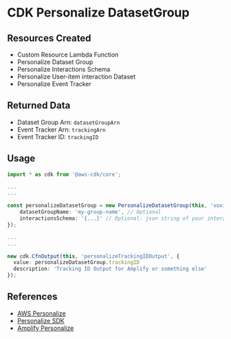 # CDK Personalize DatasetGroup

## Resources Created

* Custom Resource Lambda Function
* Personalize Dataset Group
* Personalize Interactions Schema
* Personalize User-item interaction Dataset
* Personalize Event Tracker

## Returned Data

* Dataset Group Arn: `datasetGroupArn`
* Event Tracker Arn: `trackingArn`
* Event Tracker ID: `trackingID`

## Usage
```ts
import * as cdk from '@aws-cdk/core';

...
...

const personalizeDatasetGroup = new PersonalizeDatasetGroup(this, 'voxi-personalize', {
    datasetGroupName: 'my-group-name', // Optional
    interactionsSchema: '{...}' // Optional: json string of your interactions schema - defaults to a schema
});

...
...

new cdk.CfnOutput(this, 'personalizeTrackingIDOutput', {
  value: personalizeDatasetGroup.trackingID
  description: 'Tracking ID Output for Amplify or something else'
});
```

## References

* [AWS Personalize](https://docs.aws.amazon.com/personalize/latest/dg/what-is-personalize.html)
* [Personalize SDK](https://docs.aws.amazon.com/AWSJavaScriptSDK/latest/AWS/Personalize.html)
* [Amplify Personalize](https://docs.amplify.aws/lib/analytics/personalize/q/platform/js)